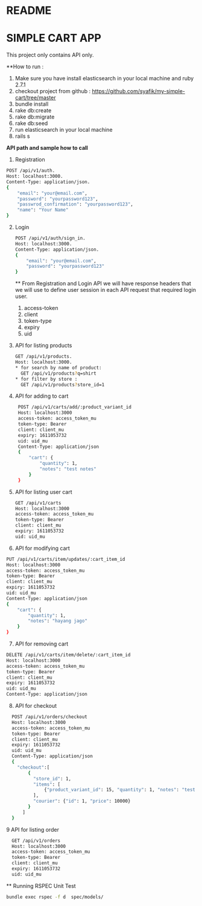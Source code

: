 # README

# SIMPLE CART APP
This project only contains API only.

**How to run :
1. Make sure you have install elasticsearch in your local machine and ruby 2.7.1
2. checkout project from github : https://github.com/syafik/my-simple-cart/tree/master
3. bundle install
4. rake db:create
5. rake db:migrate
6. rake db:seed
7. run elasticsearch in your local machine
8. rails s

**API path and sample how to call**

1. Registration
  ```sh
  POST /api/v1/auth.
  Host: localhost:3000.
  Content-Type: application/json.
  { 
      "email": "your@email.com",
      "password": "yourpassword123",
      "passwrod_confirmation": "yourpassword123",
      "name": "Your Name"
  }
  ```
2. Login
    ```sh
    POST /api/v1/auth/sign_in.
    Host: localhost:3000.
    Content-Type: application/json.
    {
        "email": "your@email.com",
        "password": "yourpassword123"
    }
    ```
    ** From Registration and Login API we will have response headers that we will use to define user session in 
    each API request that required login user.
    1. access-token
    2. client
    3. token-type
    4. expiry
    5. uid

3. API for listing products
   ```sh
   GET /api/v1/products.
   Host: localhost:3000.
   * for search by name of product: 
     GET /api/v1/products?q=shirt
   * for filter by store : 
     GET /api/v1/products?store_id=1
    ```
4. API for adding to cart
   ```sh
    POST /api/v1/carts/add/:product_variant_id
    Host: localhost:3000
    access-token: access_token_mu
    token-type: Bearer
    client: client_mu
    expiry: 1611053732
    uid: uid_mu
    Content-Type: application/json
    {
        "cart": {
            "quantity": 1,
            "notes": "test notes"
        }
    }
    ```
5. API for listing user cart
    ```sh
   GET /api/v1/carts
   Host: localhost:3000
   access-token: access_token_mu
   token-type: Bearer
   client: client_mu
   expiry: 1611053732
   uid: uid_mu
   ```
6. API for modifying cart
  ```sh
  PUT /api/v1/carts/item/updates/:cart_item_id
  Host: localhost:3000
  access-token: access_token_mu
  token-type: Bearer
  client: client_mu
  expiry: 1611053732
  uid: uid_mu
  Content-Type: application/json
  {
      "cart": {
          "quantity": 1,
          "notes": "hayang jago"
      }
  }
  ```
7. API for removing cart
  ```sh
  DELETE /api/v1/carts/item/delete/:cart_item_id
  Host: localhost:3000
  access-token: access_token_mu
  token-type: Bearer
  client: client_mu
  expiry: 1611053732
  uid: uid_mu
  Content-Type: application/json
 ```
8. API for checkout
```sh
  POST /api/v1/orders/checkout
  Host: localhost:3000
  access-token: access_token_mu
  token-type: Bearer
  client: client_mu
  expiry: 1611053732
  uid: uid_mu
  Content-Type: application/json
  {
    "checkout":[
        {
          "store_id": 1, 
          "items": [
              {"product_variant_id": 15, "quantity": 1, "notes": "test order"}
          ], 
          "courier": {"id": 1, "price": 10000}
        }
      ]
  } 
```
9 API for listing order
```sh
  GET /api/v1/orders 
  Host: localhost:3000
  access-token: access_token_mu
  token-type: Bearer
  client: client_mu
  expiry: 1611053732
  uid: uid_mu
  ```

** Running RSPEC Unit Test
```sh
bundle exec rspec -f d  spec/models/
```
